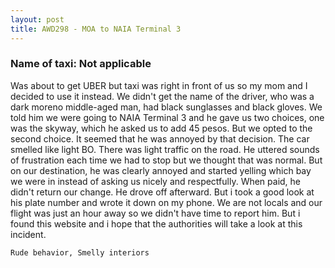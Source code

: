 ```yaml
---
layout: post
title: AWD298 - MOA to NAIA Terminal 3
---
```


### Name of taxi: Not applicable 

Was about to get UBER but taxi was right in front of us so my mom and I decided to use it instead.  We didn't get the name of the driver, who was a dark moreno middle-aged man, had black sunglasses and black gloves. We told him we were going to NAIA Terminal 3 and he gave us two choices, one was the skyway, which he asked us to add 45 pesos. But we opted to the second choice. It seemed that he was annoyed by that decision. The car smelled like light BO. There was light traffic on the road. He uttered sounds of frustration each time we had to stop but we thought that was normal. But on our destination, he was clearly annoyed and started yelling which bay we were in instead of asking us nicely and respectfully. When paid, he didn't return our change. He drove off afterward. But i took a good look at his plate number and wrote it down on my phone. We are not locals and our flight was just an hour away so we didn't have time to report him. But i found this website and i hope that the authorities will take a look at this incident.

```Rude behavior, Smelly interiors```
